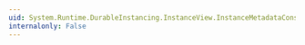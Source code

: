 ```yaml
---
uid: System.Runtime.DurableInstancing.InstanceView.InstanceMetadataConsistency
internalonly: False
---
```


